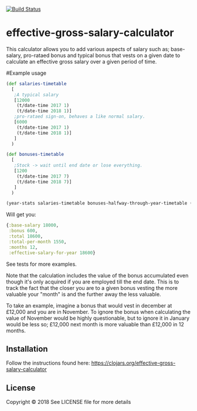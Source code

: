 [![Build Status](https://travis-ci.org/PulfordJ/effective-gross-salary-calculator.svg?branch=master)](https://travis-ci.org/PulfordJ/effective-gross-salary-calculator)

# effective-gross-salary-calculator

This calculator allows you to add various aspects of salary such as; base-salary, pro-rataed bonus and typical bonus that vests on a given date to calculate an effective gross salary over a given period of time.

#Example usage
```clojure
(def salaries-timetable
  [
   ;A typical salary
   [12000 
    (t/date-time 2017 1) 
    (t/date-time 2018 1)]   
   ;pro-rataed sign-on, behaves a like normal salary.
   [6000 
    (t/date-time 2017 1) 
    (t/date-time 2018 1)]   
   ]
  )

(def bonuses-timetable
  [
   ;Stock -> wait until end date or lose everything.
   [1200 
    (t/date-time 2017 7) 
    (t/date-time 2018 7)]   
   ]
  )

(year-stats salaries-timetable bonuses-halfway-through-year-timetable (t/date-time 2017 1)) 
```

Will get you:

```clojure
{:base-salary 18000,
 :bonus 600,
 :total 18600,
 :total-per-month 1550,
 :months 12,
 :effective-salary-for-year 18600}
```
See tests for more examples.

Note that the calculation includes the value of the bonus accumulated even though it's only acquired if you are employed till the end date. This is to track the fact that the closer you are to a given bonus vesting the more valuable your "month" is and the further away the less valuable.

To take an example, imagine a bonus that would vest in december at £12,000 and you are in November. To ignore the bonus when calculating the value of November would be highly questionable, but to ignore it in January would be less so; £12,000 next month is more valuable than £12,000 in 12 months.
## Installation

Follow the instructions found here: https://clojars.org/effective-gross-salary-calculator

## License

Copyright © 2018
See LICENSE file for more details
